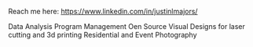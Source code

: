 Reach me here: https://www.linkedin.com/in/justinlmajors/

Data Analysis
Program Management
Oen Source Visual Designs for laser cutting and 3d printing
Residential and Event Photography

<!--
**justmajors/justmajors** is a ✨ _special_ ✨ repository because its `README.md` (this file) appears on your GitHub profile.

Here are some ideas to get you started:

- 🔭 I’m currently working on ...
- 🌱 I’m currently learning ...
- 👯 I’m looking to collaborate on ...
- 🤔 I’m looking for help with ...
- 💬 Ask me about ...
- 📫 How to reach me: ...
- 😄 Pronouns: ...
- ⚡ Fun fact: ...
-->
